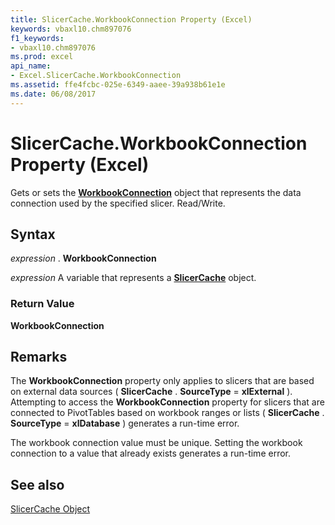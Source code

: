 ```yaml
---
title: SlicerCache.WorkbookConnection Property (Excel)
keywords: vbaxl10.chm897076
f1_keywords:
- vbaxl10.chm897076
ms.prod: excel
api_name:
- Excel.SlicerCache.WorkbookConnection
ms.assetid: ffe4fcbc-025e-6349-aaee-39a938b61e1e
ms.date: 06/08/2017
---
```



# SlicerCache.WorkbookConnection Property (Excel)

Gets or sets the  **[WorkbookConnection](Excel.WorkbookConnection.md)** object that represents the data connection used by the specified slicer. Read/Write.


## Syntax

 _expression_ . **WorkbookConnection**

 _expression_ A variable that represents a **[SlicerCache](Excel.SlicerCache.md)** object.


### Return Value

 **WorkbookConnection**


## Remarks

The  **WorkbookConnection** property only applies to slicers that are based on external data sources ( **SlicerCache** . **SourceType** = **xlExternal** ). Attempting to access the **WorkbookConnection** property for slicers that are connected to PivotTables based on workbook ranges or lists ( **SlicerCache** . **SourceType** = **xlDatabase** ) generates a run-time error.

The workbook connection value must be unique. Setting the workbook connection to a value that already exists generates a run-time error. 


## See also


[SlicerCache Object](Excel.SlicerCache.md)


